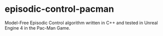 # episodic-control-pacman
Model-Free Episodic Control algorithm written in C++ and tested in Unreal Engine 4 in the Pac-Man Game.
